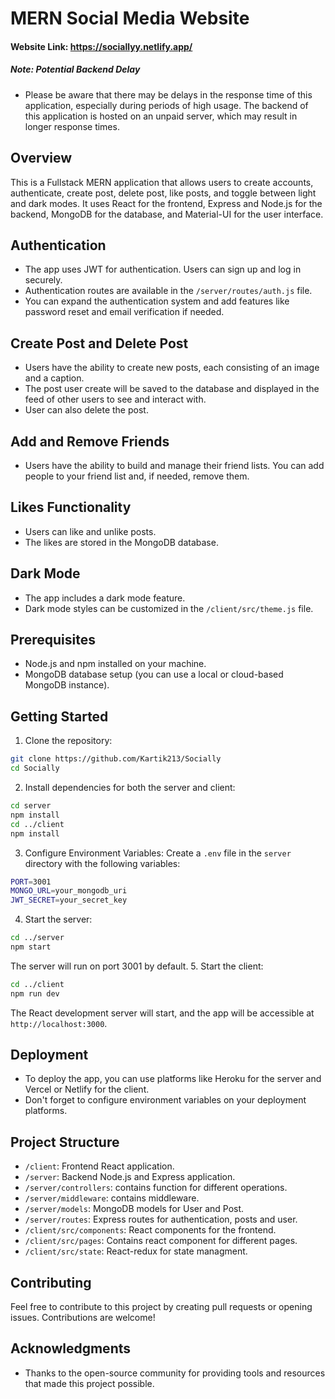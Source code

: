 # MERN Social Media Website

#### Website Link: https://sociallyy.netlify.app/

##### Note: Potential Backend Delay

- Please be aware that there may be delays in the response time of this application, especially during periods of high usage. The backend of this application is hosted on an unpaid server, which may result in longer response times.

## Overview

This is a Fullstack MERN application that allows users to create accounts, authenticate, create post, delete post, like posts, and toggle between light and dark modes. It uses React for the frontend, Express and Node.js for the backend, MongoDB for the database, and Material-UI for the user interface.

## Authentication

- The app uses JWT for authentication. Users can sign up and log in securely.
- Authentication routes are available in the `/server/routes/auth.js` file.
- You can expand the authentication system and add features like password reset and email verification if needed.

## Create Post and Delete Post

- Users have the ability to create new posts, each consisting of an image and a caption.
- The post user create will be saved to the database and displayed in the feed of other users to see and interact with.
- User can also delete the post.

## Add and Remove Friends

- Users have the ability to build and manage their friend lists. You can add people to your friend list and, if needed, remove them.

## Likes Functionality

- Users can like and unlike posts.
- The likes are stored in the MongoDB database.

## Dark Mode

- The app includes a dark mode feature.
- Dark mode styles can be customized in the `/client/src/theme.js` file.

## Prerequisites

- Node.js and npm installed on your machine.
- MongoDB database setup (you can use a local or cloud-based MongoDB instance).

## Getting Started

1. Clone the repository:

```bash
git clone https://github.com/Kartik213/Socially
cd Socially
```

2. Install dependencies for both the server and client:

```bash
cd server
npm install
cd ../client
npm install
```

3. Configure Environment Variables:
   Create a `.env` file in the `server` directory with the following variables:

```bash
PORT=3001
MONGO_URL=your_mongodb_uri
JWT_SECRET=your_secret_key
```

4. Start the server:

```bash
cd ../server
npm start
```

The server will run on port 3001 by default. 5. Start the client:

```bash
cd ../client
npm run dev
```

The React development server will start, and the app will be accessible at `http://localhost:3000`.

## Deployment

- To deploy the app, you can use platforms like Heroku for the server and Vercel or Netlify for the client.
- Don't forget to configure environment variables on your deployment platforms.

## Project Structure

- `/client`: Frontend React application.
- `/server`: Backend Node.js and Express application.
- `/server/controllers`: contains function for different operations.
- `/server/middleware`: contains middleware.
- `/server/models`: MongoDB models for User and Post.
- `/server/routes`: Express routes for authentication, posts and user.
- `/client/src/components`: React components for the frontend.
- `/client/src/pages`: Contains react component for different pages.
- `/client/src/state`: React-redux for state managment.

## Contributing

Feel free to contribute to this project by creating pull requests or opening issues. Contributions are welcome!

## Acknowledgments

- Thanks to the open-source community for providing tools and resources that made this project possible.
